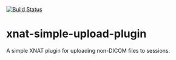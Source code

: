 [![Build Status](https://travis-ci.org/monashbiomedicalimaging/xnat-simple-upload-plugin.svg?branch=master)](https://travis-ci.org/monashbiomedicalimaging/xnat-simple-upload-plugin)
# xnat-simple-upload-plugin
A simple XNAT plugin for uploading non-DICOM files to sessions.

